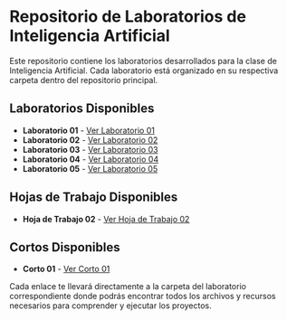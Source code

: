 # Repositorio de Laboratorios de Inteligencia Artificial

Este repositorio contiene los laboratorios desarrollados para la clase de Inteligencia Artificial. Cada laboratorio está organizado en su respectiva carpeta dentro del repositorio principal.

## Laboratorios Disponibles

- **Laboratorio 01** - [Ver Laboratorio 01](https://github.com/mar22266/LABORATORIOS-IA/tree/main/Laboratorio01)
- **Laboratorio 02** - [Ver Laboratorio 02](https://github.com/mar22266/LABORATORIOS-IA/tree/main/Laboratorio02)
- **Laboratorio 03** - [Ver Laboratorio 03](https://github.com/mar22266/LABORATORIOS-IA/tree/main/Laboratorio03)
- **Laboratorio 04** - [Ver Laboratorio 04](https://github.com/mar22266/LABORATORIOS-IA/tree/main/Laboratorio04)
- **Laboratorio 05** - [Ver Laboratorio 05](https://github.com/mar22266/LABORATORIOS-IA/tree/main/Laboratorio05)

## Hojas de Trabajo Disponibles

- **Hoja de Trabajo 02** - [Ver Hoja de Trabajo 02](https://github.com/mar22266/LABORATORIOS-IA/tree/main/HojaDeTrabajo02)

  
## Cortos Disponibles

- **Corto 01** - [Ver Corto 01](https://github.com/mar22266/LABORATORIOS-IA/tree/main/Corto01)

Cada enlace te llevará directamente a la carpeta del laboratorio correspondiente donde podrás encontrar todos los archivos y recursos necesarios para comprender y ejecutar los proyectos.
